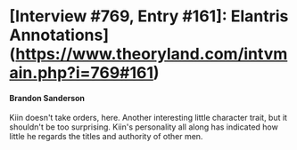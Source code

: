 # [Interview #769, Entry #161]: Elantris Annotations](https://www.theoryland.com/intvmain.php?i=769#161)

#### Brandon Sanderson

Kiin doesn't take orders, here. Another interesting little character trait, but it shouldn't be too surprising. Kiin's personality all along has indicated how little he regards the titles and authority of other men.


